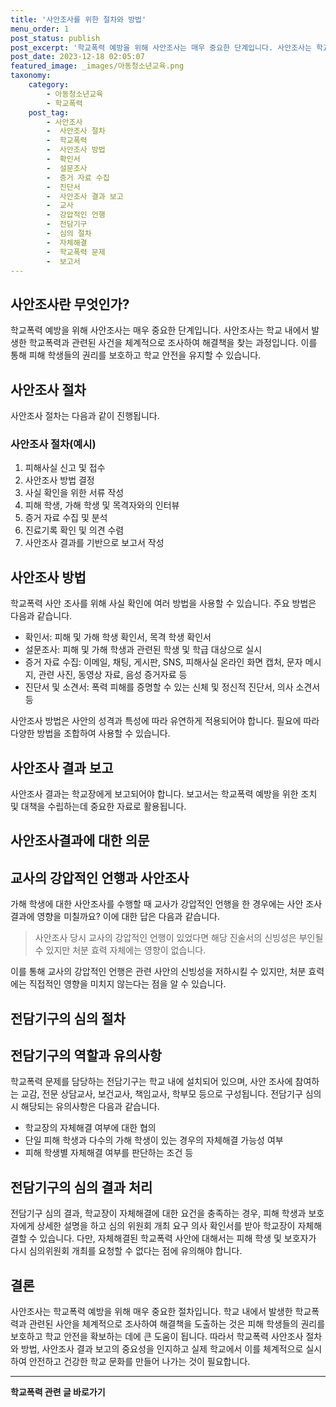 ```yaml
---
title: '사안조사를 위한 절차와 방법'
menu_order: 1
post_status: publish
post_excerpt: '학교폭력 예방을 위해 사안조사는 매우 중요한 단계입니다. 사안조사는 학교 내에서 발생한 학교폭력과 관련된 사건을 체계적으로 조사하여 해결책을 찾는 과정입니다. 이를 통해 피해 학생들의 권리를 보호하고 학교 안전을 유지할 수 있습니다.'
post_date: 2023-12-18 02:05:07
featured_image: _images/아동청소년교육.png
taxonomy:
    category:
        - 아동청소년교육
        - 학교폭력
    post_tag:
        - 사안조사
        -  사안조사 절차
        -  학교폭력
        -  사안조사 방법
        -  확인서
        -  설문조사
        -  증거 자료 수집
        -  진단서
        -  사안조사 결과 보고
        -  교사
        -  강압적인 언행
        -  전담기구
        -  심의 절차
        -  자체해결
        -  학교폭력 문제
        -  보고서
---
```



## 사안조사란 무엇인가?

학교폭력 예방을 위해 사안조사는 매우 중요한 단계입니다. 사안조사는 학교 내에서 발생한 학교폭력과 관련된 사건을 체계적으로 조사하여 해결책을 찾는 과정입니다. 이를 통해 피해 학생들의 권리를 보호하고 학교 안전을 유지할 수 있습니다.

## 사안조사 절차

사안조사 절차는 다음과 같이 진행됩니다.

### 사안조사 절차(예시)

1. 피해사실 신고 및 접수
2. 사안조사 방법 결정
3. 사실 확인을 위한 서류 작성
4. 피해 학생, 가해 학생 및 목격자와의 인터뷰
5. 증거 자료 수집 및 분석
6. 진료기록 확인 및 의견 수렴
7. 사안조사 결과를 기반으로 보고서 작성

## 사안조사 방법

학교폭력 사안 조사를 위해 사실 확인에 여러 방법을 사용할 수 있습니다. 주요 방법은 다음과 같습니다.

- 확인서: 피해 및 가해 학생 확인서, 목격 학생 확인서
- 설문조사: 피해 및 가해 학생과 관련된 학생 및 학급 대상으로 실시
- 증거 자료 수집: 이메일, 채팅, 게시판, SNS, 피해사실 온라인 화면 캡처, 문자 메시지, 관련 사진, 동영상 자료, 음성 증거자료 등
- 진단서 및 소견서: 폭력 피해를 증명할 수 있는 신체 및 정신적 진단서, 의사 소견서 등

사안조사 방법은 사안의 성격과 특성에 따라 유연하게 적용되어야 합니다. 필요에 따라 다양한 방법을 조합하여 사용할 수 있습니다.

## 사안조사 결과 보고

사안조사 결과는 학교장에게 보고되어야 합니다. 보고서는 학교폭력 예방을 위한 조치 및 대책을 수립하는데 중요한 자료로 활용됩니다.

## 사안조사결과에 대한 의문

## 교사의 강압적인 언행과 사안조사

가해 학생에 대한 사안조사를 수행할 때 교사가 강압적인 언행을 한 경우에는 사안 조사 결과에 영향을 미칠까요? 이에 대한 답은 다음과 같습니다.

> 사안조사 당시 교사의 강압적인 언행이 있었다면 해당 진술서의 신빙성은 부인될 수 있지만 처분 효력 자체에는 영향이 없습니다.

이를 통해 교사의 강압적인 언행은 관련 사안의 신빙성을 저하시킬 수 있지만, 처분 효력에는 직접적인 영향을 미치지 않는다는 점을 알 수 있습니다.

## 전담기구의 심의 절차

## 전담기구의 역할과 유의사항

학교폭력 문제를 담당하는 전담기구는 학교 내에 설치되어 있으며, 사안 조사에 참여하는 교감, 전문 상담교사, 보건교사, 책임교사, 학부모 등으로 구성됩니다. 전담기구 심의 시 해당되는 유의사항은 다음과 같습니다.

- 학교장의 자체해결 여부에 대한 협의
- 단일 피해 학생과 다수의 가해 학생이 있는 경우의 자체해결 가능성 여부
- 피해 학생별 자체해결 여부를 판단하는 조건 등

## 전담기구의 심의 결과 처리

전담기구 심의 결과, 학교장이 자체해결에 대한 요건을 충족하는 경우, 피해 학생과 보호자에게 상세한 설명을 하고 심의 위원회 개최 요구 의사 확인서를 받아 학교장이 자체해결할 수 있습니다. 다만, 자체해결된 학교폭력 사안에 대해서는 피해 학생 및 보호자가 다시 심의위원회 개최를 요청할 수 없다는 점에 유의해야 합니다.

## 결론


사안조사는 학교폭력 예방을 위해 매우 중요한 절차입니다. 학교 내에서 발생한 학교폭력과 관련된 사안을 체계적으로 조사하여 해결책을 도출하는 것은 피해 학생들의 권리를 보호하고 학교 안전을 확보하는 데에 큰 도움이 됩니다. 따라서 학교폭력 사안조사 절차와 방법, 사안조사 결과 보고의 중요성을 인지하고 실제 학교에서 이를 체계적으로 실시하여 안전하고 건강한 학교 문화를 만들어 나가는 것이 필요합니다.
<!-- wp:separator -->
<hr class="wp-block-separator has-alpha-channel-opacity"/>
<!-- /wp:separator -->

<!-- wp:group {"backgroundColor":"base","layout":{"type":"constrained"}} -->
<div class="wp-block-group has-base-background-color has-background"><!-- wp:paragraph {"align":"center","fontSize":"medium"} -->
<p class="has-text-align-center has-large-font-size"><strong>학교폭력 관련 글 바로가기</strong></p>
<!-- /wp:paragraph -->


<!-- wp:latest-posts
{"categories":[{"id":35370,"count":19,"description":"","link":"https://uknowlaw.com/category/%ed%95%99%ea%b5%90%ed%8f%ad%eb%a0%a5/","name":"학교폭력","slug":"학교폭력","taxonomy":"category","parent":0,"meta":[],"_links":{"self":[{"href":"https://uknowlaw.com/wp-json/wp/v2/categories/35370"}],"collection":[{"href":"https://uknowlaw.com/wp-json/wp/v2/categories"}],"about":[{"href":"https://uknowlaw.com/wp-json/wp/v2/taxonomies/category"}],"wp:post_type":[{"href":"https://uknowlaw.com/wp-json/wp/v2/posts?categories=35370"}],"curies":[{"name":"wp","href":"https://api.w.org/{rel}","templated":true}]}}],"postsToShow":100,"excerptLength":28,"postLayout":"grid","columns":2,"featuredImageAlign":"left","featuredImageSizeSlug":"large","fontSize":"small"} /--></div>
<!-- /wp:group -->